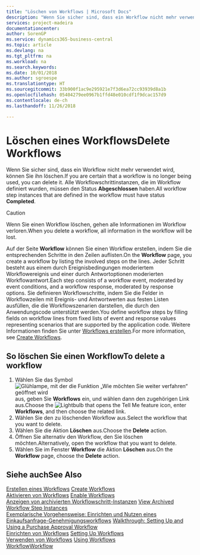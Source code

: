 ```yaml
---
title: "Löschen von Workflows | Microsoft Docs"
description: "Wenn Sie sicher sind, dass ein Workflow nicht mehr verwendet wird, können Sie ihn löschen. Alle Workflowschrittinstanzen, die im Workflow definiert wurden, müssen den Status **Abgeschlossen** haben."
services: project-madeira
documentationcenter: 
author: SorenGP
ms.service: dynamics365-business-central
ms.topic: article
ms.devlang: na
ms.tgt_pltfrm: na
ms.workload: na
ms.search.keywords: 
ms.date: 10/01/2018
ms.author: sgroespe
ms.translationtype: HT
ms.sourcegitcommit: 33b900f1ac9e295921e7f3d6ea72cc93939d8a1b
ms.openlocfilehash: 05404279ee0967b1ffd48e010cdf1f9dcac157d9
ms.contentlocale: de-ch
ms.lasthandoff: 11/26/2018

---
```

# <a name="delete-workflows"></a><span data-ttu-id="ebaa4-104">Löschen eines Workflows</span><span class="sxs-lookup"><span data-stu-id="ebaa4-104">Delete Workflows</span></span>
<span data-ttu-id="ebaa4-105">Wenn Sie sicher sind, dass ein Workflow nicht mehr verwendet wird, können Sie ihn löschen.</span><span class="sxs-lookup"><span data-stu-id="ebaa4-105">If you are certain that a workflow is no longer being used, you can delete it.</span></span> <span data-ttu-id="ebaa4-106">Alle Workflowschrittinstanzen, die im Workflow definiert wurden, müssen den Status **Abgeschlossen** haben.</span><span class="sxs-lookup"><span data-stu-id="ebaa4-106">All workflow step instances that are defined in the workflow must have status **Completed**.</span></span>  

> [!CAUTION]  
>  <span data-ttu-id="ebaa4-107">Wenn Sie einen Workflow löschen, gehen alle Informationen im Workflow verloren.</span><span class="sxs-lookup"><span data-stu-id="ebaa4-107">When you delete a workflow, all information in the workflow will be lost.</span></span>  

 <span data-ttu-id="ebaa4-108">Auf der Seite **Workflow** können Sie einen Workflow erstellen, indem Sie die entsprechenden Schritte in den Zeilen auflisten.</span><span class="sxs-lookup"><span data-stu-id="ebaa4-108">On the **Workflow** page, you create a workflow by listing the involved steps on the lines.</span></span> <span data-ttu-id="ebaa4-109">Jeder Schritt besteht aus einem durch Ereignisbedingungen moderiertem Workflowereignis und einer durch Antwortoptionen moderierten Workflowantwort.</span><span class="sxs-lookup"><span data-stu-id="ebaa4-109">Each step consists of a workflow event, moderated by event conditions, and a workflow response, moderated by response options.</span></span> <span data-ttu-id="ebaa4-110">Sie definieren Workflowschritte, indem Sie die Felder in Workflowzeilen mit Ereignis- und Antwortwerten aus festen Listen ausfüllen, die die Workflowszenarien darstellen, die durch den Anwendungscode unterstützt werden.</span><span class="sxs-lookup"><span data-stu-id="ebaa4-110">You define workflow steps by filling fields on workflow lines from fixed lists of event and response values representing scenarios that are supported by the application code.</span></span> <span data-ttu-id="ebaa4-111">Weitere Informationen finden Sie unter [Workflows erstellen](across-how-to-create-workflows.md).</span><span class="sxs-lookup"><span data-stu-id="ebaa4-111">For more information, see [Create Workflows](across-how-to-create-workflows.md).</span></span>  

## <a name="to-delete-a-workflow"></a><span data-ttu-id="ebaa4-112">So löschen Sie einen Workflow</span><span class="sxs-lookup"><span data-stu-id="ebaa4-112">To delete a workflow</span></span>  
1.  <span data-ttu-id="ebaa4-113">Wählen Sie das Symbol ![Glühlampe, mit der die Funktion „Wie möchten Sie weiter verfahren“ geöffnet wird](media/ui-search/search_small.png "Wie möchten Sie weiter verfahren?") aus, geben Sie **Workflows** ein, und wählen dann den zugehörigen Link aus.</span><span class="sxs-lookup"><span data-stu-id="ebaa4-113">Choose the ![Lightbulb that opens the Tell Me feature](media/ui-search/search_small.png "Tell me what you want to do") icon, enter **Workflows**, and then choose the related link.</span></span>  
2.  <span data-ttu-id="ebaa4-114">Wählen Sie den zu löschenden Workflow aus.</span><span class="sxs-lookup"><span data-stu-id="ebaa4-114">Select the workflow that you want to delete.</span></span>  
3.  <span data-ttu-id="ebaa4-115">Wählen Sie die Aktion **Löschen** aus.</span><span class="sxs-lookup"><span data-stu-id="ebaa4-115">Choose the **Delete** action.</span></span>  
4.  <span data-ttu-id="ebaa4-116">Öffnen Sie alternativ den Workflow, den Sie löschen möchten.</span><span class="sxs-lookup"><span data-stu-id="ebaa4-116">Alternatively, open the workflow that you want to delete.</span></span>  
5.  <span data-ttu-id="ebaa4-117">Wählen Sie im Fenster **Workflow** die Aktion **Löschen** aus.</span><span class="sxs-lookup"><span data-stu-id="ebaa4-117">On the **Workflow** page, choose the **Delete** action.</span></span>  

## <a name="see-also"></a><span data-ttu-id="ebaa4-118">Siehe auch</span><span class="sxs-lookup"><span data-stu-id="ebaa4-118">See Also</span></span>  
 <span data-ttu-id="ebaa4-119">[Erstellen eines Workflows](across-how-to-create-workflows.md) </span><span class="sxs-lookup"><span data-stu-id="ebaa4-119">[Create Workflows](across-how-to-create-workflows.md) </span></span>  
 <span data-ttu-id="ebaa4-120">[Aktivieren von Workflows](across-how-to-enable-workflows.md) </span><span class="sxs-lookup"><span data-stu-id="ebaa4-120">[Enable Workflows](across-how-to-enable-workflows.md) </span></span>  
 <span data-ttu-id="ebaa4-121">[Anzeigen von archivierten Workflowschritt-Instanzen](across-how-to-view-archived-workflow-step-instances.md) </span><span class="sxs-lookup"><span data-stu-id="ebaa4-121">[View Archived Workflow Step Instances](across-how-to-view-archived-workflow-step-instances.md) </span></span>  
 <span data-ttu-id="ebaa4-122">[Exemplarische Vorgehensweise: Einrichten und Nutzen eines Einkaufsanfrage-Genehmigungsworkflows](walkthrough-setting-up-and-using-a-purchase-approval-workflow.md) </span><span class="sxs-lookup"><span data-stu-id="ebaa4-122">[Walkthrough: Setting Up and Using a Purchase Approval Workflow](walkthrough-setting-up-and-using-a-purchase-approval-workflow.md) </span></span>  
 <span data-ttu-id="ebaa4-123">[Einrichten von Workflows](across-set-up-workflows.md) </span><span class="sxs-lookup"><span data-stu-id="ebaa4-123">[Setting Up Workflows](across-set-up-workflows.md) </span></span>  
 <span data-ttu-id="ebaa4-124">[Verwenden von Workflows](across-use-workflows.md) </span><span class="sxs-lookup"><span data-stu-id="ebaa4-124">[Using Workflows](across-use-workflows.md) </span></span>  
 [<span data-ttu-id="ebaa4-125">Workflow</span><span class="sxs-lookup"><span data-stu-id="ebaa4-125">Workflow</span></span>](across-workflow.md)   


